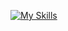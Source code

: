 [![My Skills](https://skillicons.dev/icons?i=js,ts,nodejs,python,cs,dotnet,aws,azure,mysql,mongodb,dynamodb,terraform)](https://skillicons.dev)
